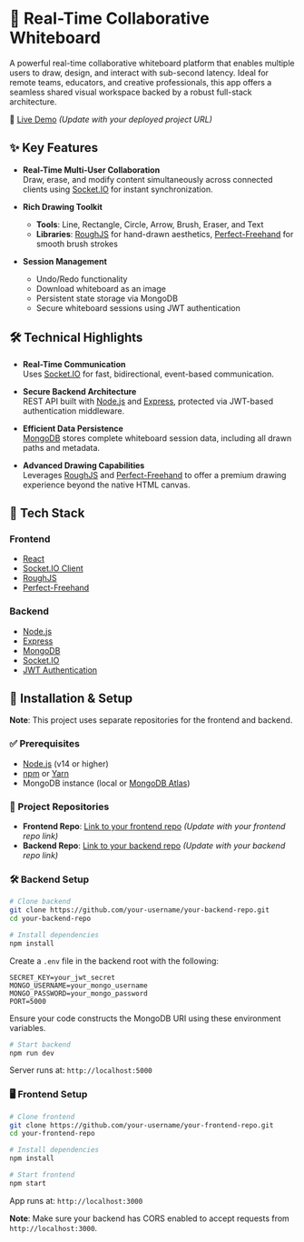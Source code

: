 # 🧼 Real-Time Collaborative Whiteboard

A powerful real-time collaborative whiteboard platform that enables multiple users to draw, design, and interact with sub-second latency. Ideal for remote teams, educators, and creative professionals, this app offers a seamless shared visual workspace backed by a robust full-stack architecture.

🔗 [Live Demo](https://your-deployed-project-link.com) *(Update with your deployed project URL)*

## ✨ Key Features

- **Real-Time Multi-User Collaboration**  
  Draw, erase, and modify content simultaneously across connected clients using [Socket.IO](https://socket.io/) for instant synchronization.

- **Rich Drawing Toolkit**  
  - **Tools**: Line, Rectangle, Circle, Arrow, Brush, Eraser, and Text  
  - **Libraries**: [RoughJS](https://roughjs.com/) for hand-drawn aesthetics, [Perfect-Freehand](https://github.com/steveruizok/perfect-freehand) for smooth brush strokes  

- **Session Management**  
  - Undo/Redo functionality  
  - Download whiteboard as an image  
  - Persistent state storage via MongoDB  
  - Secure whiteboard sessions using JWT authentication  

## 🛠️ Technical Highlights

- **Real-Time Communication**  
  Uses [Socket.IO](https://socket.io/) for fast, bidirectional, event-based communication.  

- **Secure Backend Architecture**  
  REST API built with [Node.js](https://nodejs.org/) and [Express](https://expressjs.com/), protected via JWT-based authentication middleware.  

- **Efficient Data Persistence**  
  [MongoDB](https://www.mongodb.com/) stores complete whiteboard session data, including all drawn paths and metadata.  

- **Advanced Drawing Capabilities**  
  Leverages [RoughJS](https://roughjs.com/) and [Perfect-Freehand](https://github.com/steveruizok/perfect-freehand) to offer a premium drawing experience beyond the native HTML canvas.  

## 🚀 Tech Stack

### Frontend
- [React](https://reactjs.org/)  
- [Socket.IO Client](https://socket.io/docs/v4/client-api/)  
- [RoughJS](https://roughjs.com/)  
- [Perfect-Freehand](https://github.com/steveruizok/perfect-freehand)  

### Backend
- [Node.js](https://nodejs.org/)  
- [Express](https://expressjs.com/)  
- [MongoDB](https://www.mongodb.com/)  
- [Socket.IO](https://socket.io/)  
- [JWT Authentication](https://jwt.io/)  

## 🔧 Installation & Setup

**Note**: This project uses separate repositories for the frontend and backend.

### ✅ Prerequisites
- [Node.js](https://nodejs.org/) (v14 or higher)  
- [npm](https://www.npmjs.com/) or [Yarn](https://yarnpkg.com/)  
- MongoDB instance (local or [MongoDB Atlas](https://www.mongodb.com/cloud/atlas))  

### 📁 Project Repositories
- **Frontend Repo**: [Link to your frontend repo](https://github.com/your-username/your-frontend-repo) *(Update with your frontend repo link)*  
- **Backend Repo**: [Link to your backend repo](https://github.com/your-username/your-backend-repo) *(Update with your backend repo link)*  

### 🛠 Backend Setup

```bash
# Clone backend
git clone https://github.com/your-username/your-backend-repo.git
cd your-backend-repo

# Install dependencies
npm install
```

Create a `.env` file in the backend root with the following:

```env
SECRET_KEY=your_jwt_secret
MONGO_USERNAME=your_mongo_username
MONGO_PASSWORD=your_mongo_password
PORT=5000
```

Ensure your code constructs the MongoDB URI using these environment variables.

```bash
# Start backend
npm run dev
```

Server runs at: `http://localhost:5000`

### 🖥 Frontend Setup

```bash
# Clone frontend
git clone https://github.com/your-username/your-frontend-repo.git
cd your-frontend-repo

# Install dependencies
npm install

# Start frontend
npm start
```

App runs at: `http://localhost:3000`

**Note**: Make sure your backend has CORS enabled to accept requests from `http://localhost:3000`.